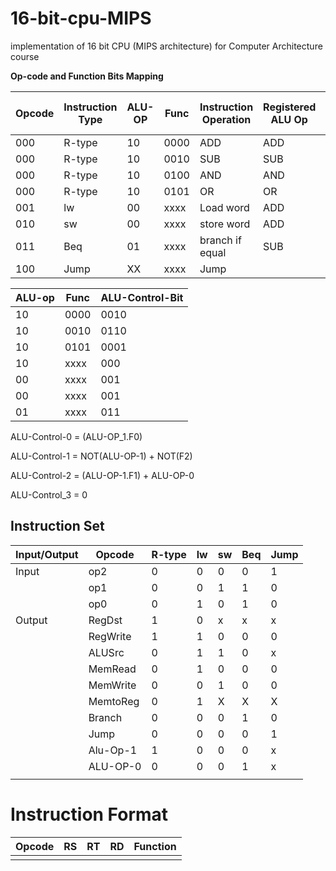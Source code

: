 # 16-bit-cpu-MIPS

implementation of 16 bit CPU (MIPS architecture) for Computer Architecture course





**Op-code and Function Bits Mapping**



| Opcode | Instruction Type | ALU-OP | Func | Instruction Operation | Registered ALU Op | ALU Control Bits |
| ------ | ---------------- | ------ | ---- | --------------------- | ----------------- | ---------------- |
| 000    | R-type           | 10     | 0000 | ADD                   | ADD               | 0010             |
| 000    | R-type           | 10     | 0010 | SUB                   | SUB               | 0110             |
| 000    | R-type           | 10     | 0100 | AND                   | AND               | 0000             |
| 000    | R-type           | 10     | 0101 | OR                    | OR                | 0001             |
| 001    | lw               | 00     | xxxx | Load word             | ADD               | 0010             |
| 010    | sw               | 00     | xxxx | store word            | ADD               | 0010             |
| 011    | Beq              | 01     | xxxx | branch if equal       | SUB               | 0110             |
| 100    | Jump             | XX     | xxxx | Jump                  |                   |                  |

| ALU-op | Func | ALU-Control-Bit |
| ------ | ---- | --------------- |
| 10     | 0000 | 0010            |
| 10     | 0010 | 0110            |
| 10     | 0101 | 0001            |
| 10     | xxxx | 000             |
| 00     | xxxx | 001             |
| 00     | xxxx | 001             |
| 01     | xxxx | 011             |



ALU-Control-0 = (ALU-OP_1.F0)

ALU-Control-1 = NOT(ALU-OP-1) + NOT(F2)

ALU-Control-2 = (ALU-OP-1.F1) + ALU-OP-0

ALU-Control_3 = 0

## Instruction Set





| Input/Output | Opcode   | R-type | lw   | sw   | Beq  | Jump |
| ------------ | -------- | ------ | ---- | ---- | ---- | ---- |
| Input        | op2      | 0      | 0    | 0    | 0    | 1    |
|              | op1      | 0      | 0    | 1    | 1    | 0    |
|              | op0      | 0      | 1    | 0    | 1    | 0    |
| Output       | RegDst   | 1      | 0    | x    | x    | x    |
|              | RegWrite | 1      | 1    | 0    | 0    | 0    |
|              | ALUSrc   | 0      | 1    | 1    | 0    | x    |
|              | MemRead  | 0      | 1    | 0    | 0    | 0    |
|              | MemWrite | 0      | 0    | 1    | 0    | 0    |
|              | MemtoReg | 0      | 1    | X    | X    | X    |
|              | Branch   | 0      | 0    | 0    | 1    | 0    |
|              | Jump     | 0      | 0    | 0    | 0    | 1    |
|              | Alu-Op-1 | 1      | 0    | 0    | 0    | x    |
|              | ALU-OP-0 | 0      | 0    | 0    | 1    | x    |
|              |          |        |      |      |      |      |

# Instruction Format



| Opcode | RS   | RT   | RD   | Function |
| ------ | ---- | ---- | ---- | -------- |
|        |      |      |      |          |

